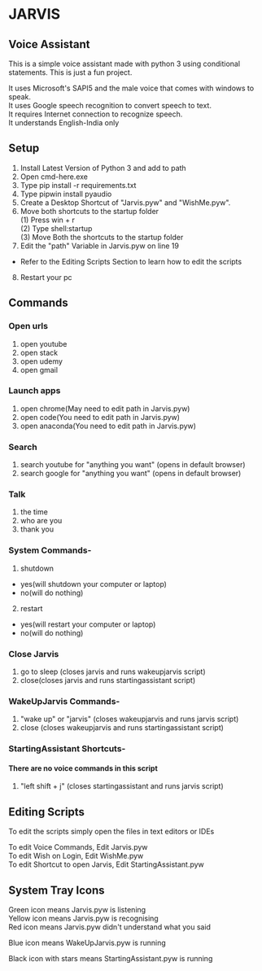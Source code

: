 # JARVIS #
## Voice Assistant ##
This is a simple voice assistant made with python 3 using conditional statements.
This is just a fun project.

It uses Microsoft's SAPI5 and the male voice that comes with windows to speak.  
It uses Google speech recognition to convert speech to text.   
It requires Internet connection to recognize speech.     
It understands English-India only 

## Setup ##
1. Install Latest Version of Python 3 and add to path
2. Open cmd-here.exe
3. Type pip install -r requirements.txt
4. Type pipwin install pyaudio
5. Create a Desktop Shortcut of "Jarvis.pyw" and "WishMe.pyw".
6. Move both shortcuts to the startup folder  
  (1) Press win + r  
  (2) Type shell:startup  
  (3) Move Both the shortcuts to the startup folder  
7. Edit the "path" Variable in Jarvis.pyw on line 19
- Refer to the Editing Scripts Section to learn how to edit the scripts 
8. Restart your pc

## Commands ##
### Open urls ###
1. open youtube
2. open stack
3. open udemy
4. open gmail

### Launch apps ###
1. open chrome(May need to edit path in Jarvis.pyw)
2. open code(You need to edit path in Jarvis.pyw)
3. open anaconda(You need to edit path in Jarvis.pyw)

### Search ###
1. search youtube for "anything you want" (opens in default browser)
2. search google for "anything you want" (opens in default browser)

### Talk ###
1. the time
2. who are you
3. thank you

### System Commands- ###
1. shutdown
- yes(will shutdown your computer or laptop)
- no(will do nothing)
2. restart
- yes(will restart your computer or laptop)
- no(will do nothing)

### Close Jarvis ###
1. go to sleep (closes jarvis and runs wakeupjarvis script)
2. close(closes jarvis and runs startingassistant script)

### WakeUpJarvis Commands- ###
1. "wake up" or "jarvis" (closes wakeupjarvis and runs jarvis script)
2. close (closes wakeupjarvis and runs startingassistant script)

### StartingAssistant Shortcuts- ###
#### There are no voice commands in this script ####
1. "left shift + j" (closes startingassistant and runs jarvis script)

## Editing Scripts ##
To edit the scripts simply open the files in text editors or IDEs

To edit Voice Commands, Edit Jarvis.pyw  
To edit Wish on Login, Edit WishMe.pyw  
To edit Shortcut to open Jarvis, Edit StartingAssistant.pyw

## System Tray Icons ##
Green icon means Jarvis.pyw is listening  
Yellow icon means Jarvis.pyw is recognising  
Red icon means Jarvis.pyw didn't understand what you said

Blue icon means WakeUpJarvis.pyw is running

Black icon with stars means StartingAssistant.pyw is running
